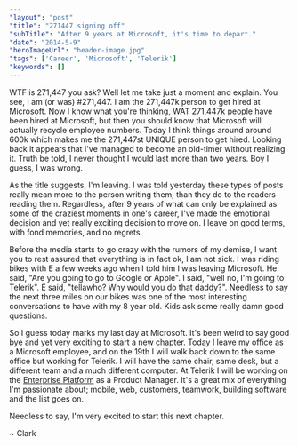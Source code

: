 ```yaml
---
"layout": "post"
"title": "271447 signing off"
"subTitle": "After 9 years at Microsoft, it's time to depart."
"date": "2014-5-9"
"heroImageUrl": "header-image.jpg"
"tags": ['Career', 'Microsoft', 'Telerik']
"keywords": []
---
```


WTF is 271,447 you ask? Well let me take just a moment and explain. You see, I am (or was) #271,447. I am the 271,447k person to get hired at Microsoft. Now I know what you're thinking, WAT 271,447k people have been hired at Microsoft, but then you should know that Microsoft will actually recycle employee numbers. Today I think things around around 600k which makes me the 271,447st UNIQUE person to get hired. Looking back it  appears that I've managed to become an old-timer without realizing it. Truth be told, I never thought I would last more than two years. Boy I guess, I was wrong.

As the title suggests, I'm leaving. I was told yesterday these types of posts really mean more to the person writing them, than they do to the readers reading them. Regardless, after 9 years of what can only be explained as some of the craziest moments in one's career, I've made the emotional decision and yet really exciting decision to move on. I leave on good terms, with fond memories, and no regrets.

Before the media starts to go crazy with the rumors of my demise, I want you to rest assured that everything is in fact ok, I am not sick. I was riding bikes with E a few weeks ago when I told him I was leaving Microsoft. He said, "Are you going to go to Google or Apple". I said, "well no, I'm going to Telerik". E said, "tellawho? Why would you do that daddy?". Needless to say the next three miles on our bikes was one of the most interesting conversations to have with my 8 year old. Kids ask some really damn good questions.
 
So I guess today marks my last day at Microsoft. It's been weird to say good bye and yet very exciting to start a new chapter. Today I leave my office as a Microsoft employee, and on the 19th I will walk back down to the same office but working for Telerik. I will have the same chair, same desk, but a different team and a much different computer. At Telerik I will be working on the [Enterprise Platform](http://www.telerik.com/enterprise) as a Product Manager. It's a great mix of everything I'm passionate about; mobile, web, customers, teamwork, building software and the list goes on.

Needless to say, I'm very excited to start this next chapter.

~ Clark